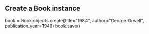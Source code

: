 ## Create a Book instance
 book = Book.objects.create(title="1984", author="George Orwell", publication_year=1949)
 book.save() 